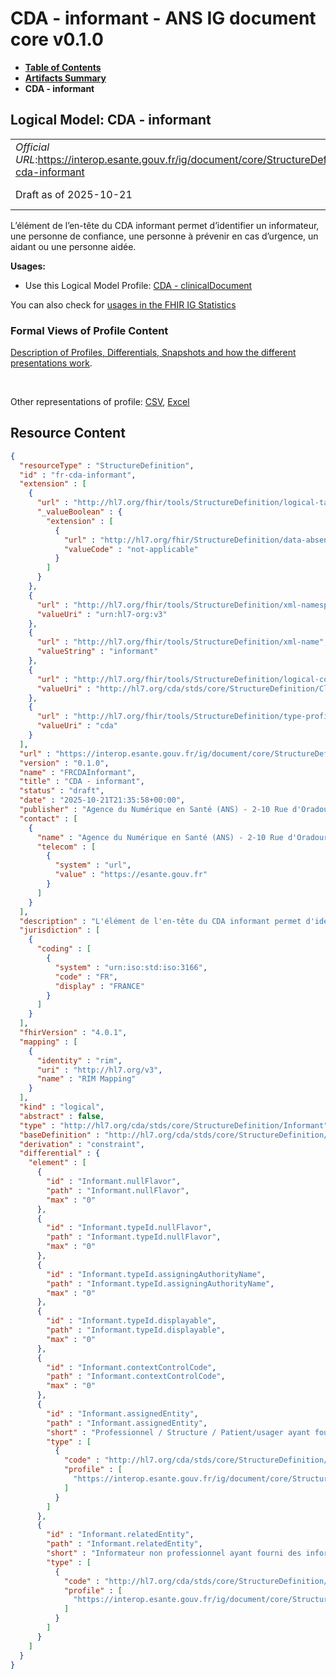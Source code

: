# CDA - informant - ANS IG document core v0.1.0

* [**Table of Contents**](toc.md)
* [**Artifacts Summary**](artifacts.md)
* **CDA - informant**

## Logical Model: CDA - informant 

| | |
| :--- | :--- |
| *Official URL*:https://interop.esante.gouv.fr/ig/document/core/StructureDefinition/fr-cda-informant | *Version*:0.1.0 |
| Draft as of 2025-10-21 | *Computable Name*:FRCDAInformant |

 
L’élément de l’en-tête du CDA informant permet d’identifier un informateur, une personne de confiance, une personne à prévenir en cas d’urgence, un aidant ou une personne aidée. 

**Usages:**

* Use this Logical Model Profile: [CDA - clinicalDocument](StructureDefinition-fr-cda-clinical-document.md)

You can also check for [usages in the FHIR IG Statistics](https://packages2.fhir.org/xig/ans.document.fr.core|current/StructureDefinition/fr-cda-informant)

### Formal Views of Profile Content

 [Description of Profiles, Differentials, Snapshots and how the different presentations work](http://build.fhir.org/ig/FHIR/ig-guidance/readingIgs.html#structure-definitions). 

 

Other representations of profile: [CSV](StructureDefinition-fr-cda-informant.csv), [Excel](StructureDefinition-fr-cda-informant.xlsx) 



## Resource Content

```json
{
  "resourceType" : "StructureDefinition",
  "id" : "fr-cda-informant",
  "extension" : [
    {
      "url" : "http://hl7.org/fhir/tools/StructureDefinition/logical-target",
      "_valueBoolean" : {
        "extension" : [
          {
            "url" : "http://hl7.org/fhir/StructureDefinition/data-absent-reason",
            "valueCode" : "not-applicable"
          }
        ]
      }
    },
    {
      "url" : "http://hl7.org/fhir/tools/StructureDefinition/xml-namespace",
      "valueUri" : "urn:hl7-org:v3"
    },
    {
      "url" : "http://hl7.org/fhir/tools/StructureDefinition/xml-name",
      "valueString" : "informant"
    },
    {
      "url" : "http://hl7.org/fhir/tools/StructureDefinition/logical-container",
      "valueUri" : "http://hl7.org/cda/stds/core/StructureDefinition/ClinicalDocument"
    },
    {
      "url" : "http://hl7.org/fhir/tools/StructureDefinition/type-profile-style",
      "valueUri" : "cda"
    }
  ],
  "url" : "https://interop.esante.gouv.fr/ig/document/core/StructureDefinition/fr-cda-informant",
  "version" : "0.1.0",
  "name" : "FRCDAInformant",
  "title" : "CDA - informant",
  "status" : "draft",
  "date" : "2025-10-21T21:35:58+00:00",
  "publisher" : "Agence du Numérique en Santé (ANS) - 2-10 Rue d'Oradour-sur-Glane, 75015 Paris",
  "contact" : [
    {
      "name" : "Agence du Numérique en Santé (ANS) - 2-10 Rue d'Oradour-sur-Glane, 75015 Paris",
      "telecom" : [
        {
          "system" : "url",
          "value" : "https://esante.gouv.fr"
        }
      ]
    }
  ],
  "description" : "L'élément de l'en-tête du CDA informant permet d'identifier un informateur, une personne de confiance, une personne à prévenir en cas d’urgence, un aidant ou une personne aidée.",
  "jurisdiction" : [
    {
      "coding" : [
        {
          "system" : "urn:iso:std:iso:3166",
          "code" : "FR",
          "display" : "FRANCE"
        }
      ]
    }
  ],
  "fhirVersion" : "4.0.1",
  "mapping" : [
    {
      "identity" : "rim",
      "uri" : "http://hl7.org/v3",
      "name" : "RIM Mapping"
    }
  ],
  "kind" : "logical",
  "abstract" : false,
  "type" : "http://hl7.org/cda/stds/core/StructureDefinition/Informant",
  "baseDefinition" : "http://hl7.org/cda/stds/core/StructureDefinition/Informant",
  "derivation" : "constraint",
  "differential" : {
    "element" : [
      {
        "id" : "Informant.nullFlavor",
        "path" : "Informant.nullFlavor",
        "max" : "0"
      },
      {
        "id" : "Informant.typeId.nullFlavor",
        "path" : "Informant.typeId.nullFlavor",
        "max" : "0"
      },
      {
        "id" : "Informant.typeId.assigningAuthorityName",
        "path" : "Informant.typeId.assigningAuthorityName",
        "max" : "0"
      },
      {
        "id" : "Informant.typeId.displayable",
        "path" : "Informant.typeId.displayable",
        "max" : "0"
      },
      {
        "id" : "Informant.contextControlCode",
        "path" : "Informant.contextControlCode",
        "max" : "0"
      },
      {
        "id" : "Informant.assignedEntity",
        "path" : "Informant.assignedEntity",
        "short" : "Professionnel / Structure / Patient/usager ayant fourni des informations relatives au document.",
        "type" : [
          {
            "code" : "http://hl7.org/cda/stds/core/StructureDefinition/AssignedEntity",
            "profile" : [
              "https://interop.esante.gouv.fr/ig/document/core/StructureDefinition/fr-cda-assigned-entity"
            ]
          }
        ]
      },
      {
        "id" : "Informant.relatedEntity",
        "path" : "Informant.relatedEntity",
        "short" : "Informateur non professionnel ayant fourni des informations relatives au document. \nOu : Personne de confiance désignée par le patient/usager.\nOu : Personne à prévenir en cas d’urgence. \nOu : Aidant du patient/usager. ou : Personne aidée",
        "type" : [
          {
            "code" : "http://hl7.org/cda/stds/core/StructureDefinition/RelatedEntity",
            "profile" : [
              "https://interop.esante.gouv.fr/ig/document/core/StructureDefinition/fr-cda-related-entity"
            ]
          }
        ]
      }
    ]
  }
}

```
